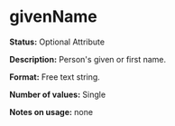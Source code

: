 ---
---

# givenName

**Status:** Optional Attribute

**Description:** Person's given or first name.

**Format:** Free text string.

**Number of values:** Single

**Notes on usage:** none
